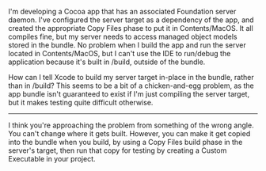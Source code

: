 I'm developing a Cocoa app that has an associated Foundation server daemon.  I've configured the server target as a dependency of the app, and created the appropriate Copy Files phase to put it in Contents/MacOS.  It all compiles fine, but my server needs to access managed object models stored in the bundle.  No problem when I build the app and run the server located in Contents/MacOS, but I can't use the IDE to run/debug the application because it's built in /build, outside of the bundle.

How can I tell Xcode to build my server target in-place in the bundle, rather than in /build?  This seems to be a bit of a chicken-and-egg problem, as the app bundle isn't guaranteed to exist if I'm just compiling the server target, but it makes testing quite difficult otherwise.

----

I think you're approaching the problem from something of the wrong angle. You can't change where it gets built. However, you can make it get copied into the bundle when you build, by using a Copy Files build phase in the server's target, then run that copy for testing by creating a Custom Executable in your project.
